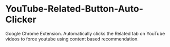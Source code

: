 # YouTube-Related-Button-Auto-Clicker
Google Chrome Extension. Automatically clicks the Related tab on YouTube videos to force youtube using content based recommendation.
